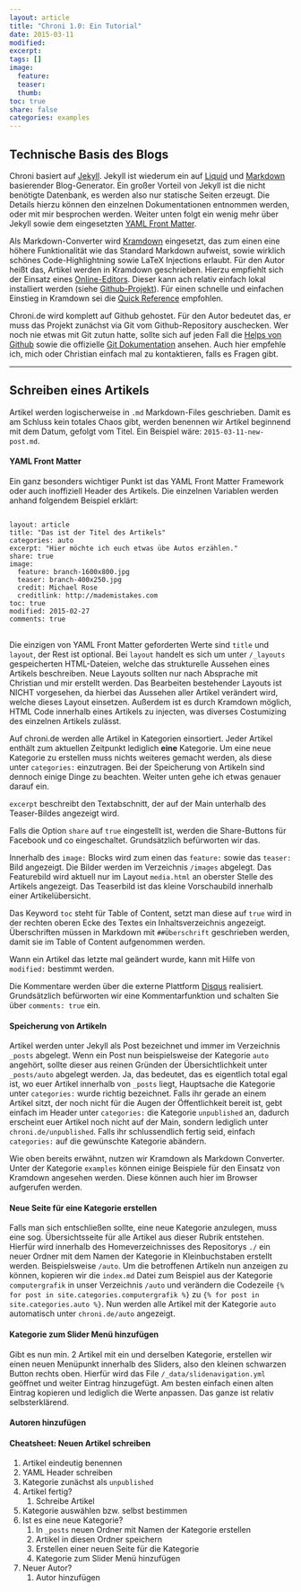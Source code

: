 ```yaml
---
layout: article
title: "Chroni 1.0: Ein Tutorial"
date: 2015-03-11
modified: 
excerpt:
tags: []
image:
  feature:
  teaser:
  thumb:
toc: true
share: false
categories: examples
---
```


## Technische Basis des Blogs

Chroni basiert auf [Jekyll]. Jekyll ist wiederum ein auf [Liquid] und [Markdown] basierender Blog-Generator. Ein großer Vorteil von Jekyll ist die nicht benötigte Datenbank, es werden also nur statische Seiten erzeugt. Die Details hierzu können den einzelnen Dokumentationen entnommen werden, oder mit mir besprochen werden. Weiter unten folgt ein wenig mehr über Jekyll sowie dem eingesetzten [YAML Front Matter].

Als Markdown-Converter wird [Kramdown] eingesetzt, das zum einen eine höhere Funktionalität wie das Standard Markdown aufweist, sowie wirklich schönes Code-Highlightning sowie LaTeX Injections erlaubt. Für den Autor heißt das, Artikel werden in Kramdown geschrieben. Hierzu empfiehlt sich der Einsatz eines [Online-Editors]. Dieser kann ach relativ einfach lokal installiert werden (siehe [Github-Projekt]). Für einen schnelle und einfachen Einstieg in Kramdown sei die [Quick Reference] empfohlen. 

Chroni.de wird komplett auf Github gehostet. Für den Autor bedeutet das, er muss das Projekt zunächst via Git vom Github-Repository auschecken. Wer noch nie etwas mit Git zutun hatte, sollte sich auf jeden Fall die [Helps von Github] sowie die offizielle [Git Dokumentation] ansehen. Auch hier empfehle ich, mich oder Christian einfach mal zu kontaktieren, falls es Fragen gibt. 

[Jekyll]: http://jekyllrb.com/docs/home/ "Jekyll-Homepage"
[Liquid]: https://github.com/Shopify/liquid/wiki "Liquid auf Github"
[Markdown]: http://daringfireball.net/projects/markdown/ "Offiziele Markdown Webpräsenz"
[Kramdown]: http://kramdown.gettalong.org/index.html "Kramdown Webpräsenz"
[Online-Editors]: http://kramdown.herokuapp.com/ "Kramdwon Online-Editor"
[Github-Projekt]: https://github.com/unindented/online-kramdown-sinatra "Github Projekt des Online Editors"
[Quick Reference]: http://kramdown.gettalong.org/quickref.html "Kramdown Quick References"
[Helps von Github]: http://git-scm.com/documentation "Github Helppage"
[Git Dokumentation]: https://help.github.com/ "Offizielle Git Dokumentation"
[YAML Front Matter]: http://www.yaml.de/ "YAML Front Matter"

---

## Schreiben eines Artikels

Artikel werden logischerweise in `.md` Markdown-Files geschrieben. Damit es am Schluss kein totales Chaos gibt, werden benennen wir Artikel beginnend mit dem Datum, gefolgt vom Titel. Ein Beispiel wäre: `2015-03-11-new-post.md`. 

#### YAML Front Matter
Ein ganz besonders wichtiger Punkt ist das YAML Front Matter Framework oder auch inoffiziell Header des Artikels. Die einzelnen Variablen werden anhand folgendem Beispiel erklärt:

<pre>
<code>
layout: article
title: "Das ist der Titel des Artikels"
categories: auto
excerpt: "Hier möchte ich euch etwas übe Autos erzählen."
share: true
image:
  feature: branch-1600x800.jpg
  teaser: branch-400x250.jpg
  credit: Michael Rose
  creditlink: http://mademistakes.com
toc: true
modified: 2015-02-27
comments: true
</code>
</pre>

Die einzigen von YAML Front Matter geforderten Werte sind `title` und `layout`, der Rest ist optional. Bei `layout` handelt es sich um unter `/_layouts` gespeicherten HTML-Dateien, welche das strukturelle Aussehen eines Artikels beschreiben. Neue Layouts sollten nur nach Absprache mit Christian und mir erstellt werden. Das Bearbeiten bestehender Layouts ist NICHT vorgesehen, da hierbei das Aussehen aller Artikel verändert wird, welche dieses Layout einsetzen. Außerdem ist es durch Kramdown möglich, HTML Code innerhalb eines Artikels zu injecten, was diverses Costumizing des einzelnen Artikels zulässt. 

Auf chroni.de werden alle Artikel in Kategorien einsortiert. Jeder Artikel enthält zum aktuellen Zeitpunkt lediglich **eine** Kategorie. Um eine neue Kategorie zu erstellen muss nichts weiteres gemacht werden, als diese unter `categories:` einzutragen. Bei der Speicherung von Artikeln sind dennoch einige Dinge zu beachten. Weiter unten gehe ich etwas genauer darauf ein. 

`excerpt` beschreibt den Textabschnitt, der auf der Main unterhalb des Teaser-Bildes angezeigt wird. 

Falls die Option `share` auf `true` eingestellt ist, werden die Share-Buttons für Facebook und co eingeschaltet. Grundsätzlich befürworten wir das. 

Innerhalb des `image:` Blocks wird zum einen das `feature:` sowie das `teaser:` Bild angezeigt. Die Bilder werden im Verzeichnis `/images` abgelegt. Das Featurebild wird aktuell nur im Layout `media.html` an oberster Stelle des Artikels angezeigt. Das Teaserbild ist das kleine Vorschaubild innerhalb einer Artikelübersicht. 

Das Keyword `toc` steht für Table of Content, setzt man diese auf `true` wird in der rechten oberen Ecke des Textes ein Inhaltsverzeichnis angezeigt. Überschriften müssen in Markdown mit `##Überschrift` geschrieben werden, damit sie im Table of Content aufgenommen werden.  

Wann ein Artikel das letzte mal geändert wurde, kann mit Hilfe von `modified:` bestimmt werden. 

Die Kommentare werden über die externe Plattform [Disqus] realisiert. Grundsätzlich befürworten wir eine Kommentarfunktion und schalten Sie über `comments: true` ein. 


[Disqus]: https://disqus.com/ "Disques Webseite"

#### Speicherung von Artikeln
Artikel werden unter Jekyll als Post bezeichnet und immer im Verzeichnis `_posts` abgelegt. Wenn ein Post nun beispielsweise der Kategorie `auto` angehört, sollte dieser aus reinen Gründen der Übersichtlichkeit unter `_posts/auto` abgelegt werden. Ja, das bedeutet, das es eigentlich total egal ist, wo euer Artikel innerhalb von `_posts` liegt, Hauptsache die Kategorie unter `categories:` wurde richtig bezeichnet. Falls ihr gerade an einem Artikel sitzt, der noch nicht für die Augen der Öffentlichkeit bereit ist, gebt einfach im Header unter `categories:` die Kategorie `unpublished` an, dadurch erscheint euer Artikel noch nicht auf der Main, sondern lediglich unter `chroni.de/unpublished`. Falls ihr schlussendlich fertig seid, einfach `categories:` auf die gewünschte Kategorie abändern. 

Wie oben bereits erwähnt, nutzen wir Kramdown als Markdown Converter. Unter der Kategorie `examples` können einige Beispiele für den Einsatz von Kramdown angesehen werden. Diese können auch hier im Browser aufgerufen werden. 

[hier]: http://www.chroni.de/examples/ "Beispiele Kramdown"

#### Neue Seite für eine Kategorie erstellen
Falls man sich entschließen sollte, eine neue Kategorie anzulegen, muss eine sog. Übersichtsseite für alle Artikel aus dieser Rubrik entstehen. Hierfür wird innerhalb des Homeverzeichnisses des Repositorys `./` ein neuer Ordner mit dem Namen der Kategorie in Kleinbuchstaben erstellt werden. Beispielsweise `/auto`. Um die betroffenen Artikeln nun anzeigen zu können, kopieren wir die `index.md` Datei zum Beispiel aus der Kategorie `computergrafik` in unser Verzeichnis `/auto` und verändern die Codezeile `{% for post in site.categories.computergrafik %}` zu `{% for post in site.categories.auto %}`. Nun werden alle Artikel mit der Kategorie `auto` automatisch unter `chroni.de/auto` angezeigt. 

#### Kategorie zum Slider Menü hinzufügen
Gibt es nun min. 2 Artikel mit ein und derselben Kategorie, erstellen wir einen neuen Menüpunkt innerhalb des Sliders, also den kleinen schwarzen Button rechts oben. Hierfür wird das File `/_data/slidenavigation.yml` geöffnet und weiter Eintrag hinzugefügt. Am besten einfach einen alten Eintrag kopieren und lediglich die Werte anpassen. Das ganze ist relativ selbsterklärend. 

#### Autoren hinzufügen

#### Cheatsheet: Neuen Artikel schreiben
1. Artikel eindeutig benennen 
2. YAML Header schreiben
3. Kategorie zunächst als `unpublished`
4. Artikel fertig?
	1. Schreibe Artikel
5. Kategorie auswählen bzw. selbst bestimmen
6. Ist es eine neue Kategorie?
	1. In `_posts` neuen Ordner mit Namen der Kategorie erstellen
	2. Artikel in diesen Ordner speichern
	3. Erstellen einer neuen Seite für die Kategorie 
	4. Kategorie zum Slider Menü hinzufügen
7. Neuer Autor? 
	1. Autor hinzufügen 
